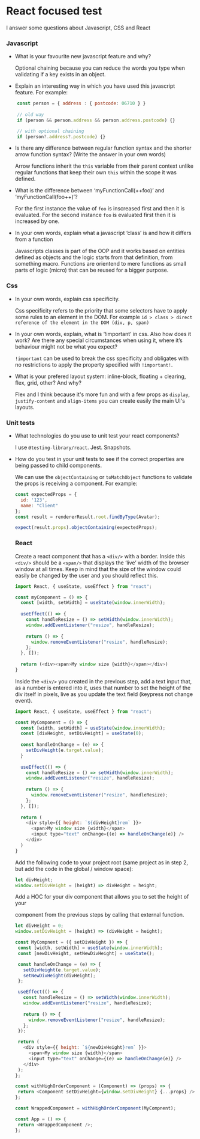 # React focused test
I answer some questions about Javascript, CSS and React

### Javascript ###
* What is your favourite new javascript feature and why?

  Optional chaining because you can reduce the words you type when validating if a key exists in an object.

* Explain an interesting way in which you have used this javascript feature.
 For example: 
```javascript
    const person = { address : { postcode: 06710 } }
    
    // old way
    if (person && person.address && person.address.postcode) {}

    // with optional chaining
    if (person?.address?.postcode) {}
```

* Is there any difference between regular function syntax and the shorter arrow function syntax? (Write the answer in your own words)

  Arrow functions inherit the `this` variable from their parent context unlike regular functions that keep their own `this` within the scope it was defined.

* What is the difference between ‘myFunctionCall(++foo)’ and ‘myFunctionCall(foo++)’?

  For the first instance the value of `foo` is inscreased first and then it is evaluated.
  For the second instance `foo` is evaluated first then it is increased by one.

* In your own words, explain what a javascript ‘class’ is and how it differs from a function

  Javascripts classes is part of the OOP and it works based on entities defined as objects and the logic starts from that definition, from something macro.
Functions are orientend to mere functions as small parts of logic (micro) that can be reused for a bigger purpose.

### Css ###
* In your own words, explain css specificity.

  Css specificity refers to the priority that some selectors have to apply some rules to an element in the DOM.
  For example `id > class > direct reference of the element in the DOM (div, p, span)`
  
* In your own words, explain, what is ‘!important’ in css.  Also how does it work?  Are there any special circumstances when using it, where it’s behaviour might not be what you expect?

  `!important` can be used to break the css specificity and obligates with no restrictions to apply the property specified with `!important!`.
  
* What is your prefered layout system: inline-block, floating + clearing, flex, grid, other?  And why?

  Flex and I think because it's more fun and with a few props as `display`, `justify-content` and `align-items` you can create easily the main UI's layouts.
 
### Unit tests ###

* What technologies do you use to unit test your react components?

  I use `@testing-library/react`. Jest. Snapshots. 
  
* How do you test in your unit tests to see if the correct properties are being passed to child components.

  We can use the `objectContaining` or `toMatchObject` functions to validate the props is receiving a component. For example:
  
  ````javascript
  const expectedProps = {
    id: '123',
    name: "Client"
  };
  const result = rendererResult.root.findByType(Avatar);
  
  expect(result.props).objectContaining(expectedProps);
    ````
  ### React ###
  
  Create a react component that has a `<div/>` with a border.
  Inside this `<div/>` should be a `<span/>` that displays the ‘live’ width of the browser window at all times.  Keep in mind that the size of the window could easily be changed by the user and you should reflect this.
  
  ````javascript
  import React, { useState, useEffect } from "react";

  const myComponent = () => {
    const [width, setWidth] = useState(window.innerWidth);
    
    useEffect(() => {
      const handleResize = () => setWidth(window.innerWidth);
      window.addEventListener("resize", handleResize);
      
      return () => {
        window.removeEventListener("resize", handleResize);
      };
    }, []);
    
    return (<div><span>My window size {width}</span></div>)
  }
  ````
  
  Inside the `<div/>` you created in the previous step, add a text input that, as a number is entered into it, uses that number to set the height of the div itself in pixels, live as you update the text field (keypress not change event).
  
  ````javascript
  import React, { useState, useEffect } from "react";

  const MyComponent = () => {
    const [width, setWidth] = useState(window.innerWidth);
    const [divHeight, setDivHeight] = useState(0);
    
    const handleOnChange = (e) => {
      setDivHeight(e.target.value);
    }
    
    useEffect(() => {
      const handleResize = () => setWidth(window.innerWidth);
      window.addEventListener("resize", handleResize);
      
      return () => {
        window.removeEventListener("resize", handleResize);
      };
    }, []);
    
    return (
      <div style={{ height: `${divHeight}rem` }}>
        <span>My window size {width}</span>
        <input type="text" onChange={(e) => handleOnChange(e)} />
      </div>
    )
  }
  ````
  Add the following code to your project root (same project as in step 2, but add the code in the global / window space):  

  ````javascript
  let divHeight;
  window.setDivHeight = (height) => divHeight = height;
  ````

  Add a HOC for your div component that allows you to set the height of your <div/> component from the previous steps by calling that external function.
  
   ````javascript
  let divHeight = 0;
  window.setDivHeight = (height) => (divHeight = height);

  const MyCompnent = ({ setDivHeight }) => {
    const [width, setWidth] = useState(window.innerWidth);
    const [newDivHeight, setNewDivHeight] = useState();

    const handleOnChange = (e) => {
      setDivHeight(e.target.value);
      setNewDivHeight(divHeight);
    };

    useEffect(() => {
      const handleResize = () => setWidth(window.innerWidth);
      window.addEventListener("resize", handleResize);
      
      return () => {
        window.removeEventListener("resize", handleResize);
      };
    });

    return (
      <div style={{ height: `${newDivHeight}rem` }}>
        <span>My window size {width}</span>
        <input type="text" onChange={(e) => handleOnChange(e)} />
      </div>
    );
  };

  const withHighOrderComponent = (Component) => (props) => {
    return <Component setDivHeight={window.setDivHeight} {...props} />;
  };

  const WrappedComponent = withHighOrderComponent(MyCompnent);

  const App = () => {
    return <WrappedComponent />;
  };
  ````


   

   
